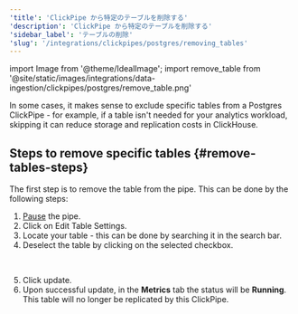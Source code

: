 ```yaml
---
'title': 'ClickPipe から特定のテーブルを削除する'
'description': 'ClickPipe から特定のテーブルを削除する'
'sidebar_label': 'テーブルの削除'
'slug': '/integrations/clickpipes/postgres/removing_tables'
---
```


import Image from '@theme/IdealImage';
import remove_table from '@site/static/images/integrations/data-ingestion/clickpipes/postgres/remove_table.png'

In some cases, it makes sense to exclude specific tables from a Postgres ClickPipe - for example, if a table isn't needed for your analytics workload, skipping it can reduce storage and replication costs in ClickHouse.

## Steps to remove specific tables {#remove-tables-steps}

The first step is to remove the table from the pipe. This can be done by the following steps:

1. [Pause](./pause_and_resume.md) the pipe.
2. Click on Edit Table Settings.
3. Locate your table - this can be done by searching it in the search bar.
4. Deselect the table by clicking on the selected checkbox.
<br/>

<Image img={remove_table} border size="md"/>

5. Click update.
6. Upon successful update, in the **Metrics** tab the status will be **Running**. This table will no longer be replicated by this ClickPipe.
